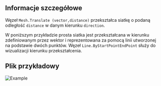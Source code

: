## Informacje szczegółowe
Węzeł `Mesh.Translate (vector,distance)` przekształca siatkę o podaną odległość `distance` w danym kierunku `direction`.

W poniższym przykładzie prosta siatka jest przekształcana w kierunku zdefiniowanym przez wektor i reprezentowana za pomocą linii utworzonej na podstawie dwóch punktów. Węzeł `Line.ByStartPointEndPoint` służy do wizualizacji kierunku przekształcenia.

## Plik przykładowy

![Example](./Autodesk.DesignScript.Geometry.Mesh.Translate(mesh,%20vector,%20distance)_img.jpg)
